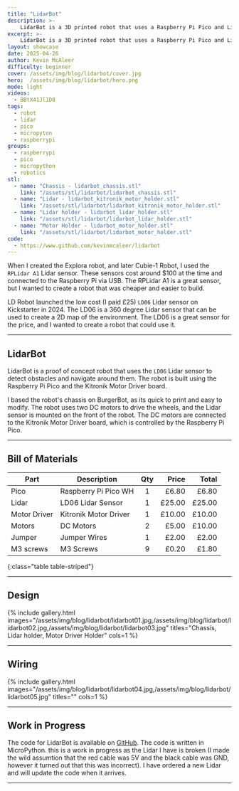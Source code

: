 ```yaml
---
title: "LidarBot"
description: >- 
    LidarBot is a 3D printed robot that uses a Raspberry Pi Pico and Lidar to navigate its environment. It is designed for educational purposes and can be used to teach programming and robotics.
excerpt: >-
    LidarBot is a 3D printed robot that uses a Raspberry Pi Pico and Lidar to navigate its environment. It is designed for educational purposes and can be used to teach programming and robotics.
layout: showcase
date: 2025-04-26
author: Kevin McAleer
difficulty: beginner
cover: /assets/img/blog/lidarbot/cover.jpg
hero:  /assets/img/blog/lidarbot/hero.png
mode: light
videos:
  - BBtX41Jl1D8
tags:
  - robot
  - lidar
  - pico
  - micropyton
  - raspberrypi
groups:
  - raspberrypi
  - pico
  - micropython
  - robotics
stl:
  - name: "Chassis - lidarbot_chassis.stl"
    link: "/assets/stl/lidarbot/lidarbot_chassis.stl"
  - name: "Lidar - lidarbot_kitronik_motor_holder.stl"
    link: "/assets/stl/lidarbot/lidarbot_kitronik_motor_holder.stl"
  - name: "Lidar holder - lidarbot_lidar_holder.stl"
    link: "/assets/stl/lidarbot/lidarbot_lidar_holder.stl"
  - name: "Motor Holder - lidarbot_motor_holder.stl"
    link: "/assets/stl/lidarbot/lidarbot_motor_holder.stl"
code:
  - https://www.github.com/kevinmcaleer/lidarbot
---
```


When I created the Explora robot, and later Cubie-1 Robot, I used the `RPLidar A1` Lidar sensor. These sensors cost around $100 at the time and connected to the Raspberry Pi via USB. The RPLidar A1 is a great sensor, but I wanted to create a robot that was cheaper and easier to build.

LD Robot launched the low cost (I paid £25) `LD06` Lidar sensor on Kickstarter in 2024. The LD06 is a 360 degree Lidar sensor that can be used to create a 2D map of the environment. The LD06 is a great sensor for the price, and I wanted to create a robot that could use it.

---

## LidarBot

LidarBot is a proof of concept robot that uses the `LD06` Lidar sensor to detect obstacles and navigate around them. The robot is built using the Raspberry Pi Pico and the Kitronik Motor Driver board.

I based the robot's chassis on BurgerBot, as its quick to print and easy to modify. The robot uses two DC motors to drive the wheels, and the Lidar sensor is mounted on the front of the robot. The DC motors are connected to the Kitronik Motor Driver board, which is controlled by the Raspberry Pi Pico.

---

## Bill of Materials

| Part         | Description           | Qty |  Price |  Total |
|--------------|-----------------------|:---:|-------:|-------:|
| Pico         | Raspberry Pi Pico WH  |  1  |  £6.80 |  £6.80 |
| Lidar        | LD06 Lidar Sensor     |  1  | £25.00 | £25.00 |
| Motor Driver | Kitronik Motor Driver |  1  | £10.00 | £10.00 |
| Motors       | DC Motors             |  2  |  £5.00 | £10.00 |
| Jumper       | Jumper Wires          |  1  |  £2.00 |  £2.00 |
| M3 screws    | M3 Screws             |  9  |  £0.20 |  £1.80 |
{:class="table table-striped"}

---

## Design

{% include gallery.html images="/assets/img/blog/lidarbot/lidarbot01.jpg,/assets/img/blog/lidarbot/lidarbot02.jpg,/assets/img/blog/lidarbot/lidarbot03.jpg" titles="Chassis, Lidar holder, Motor Driver Holder" cols=1 %}

---

## Wiring

{% include gallery.html images="/assets/img/blog/lidarbot/lidarbot04.jpg,/assets/img/blog/lidarbot/lidarbot05.jpg" titles="" cols=1 %}

---

## Work in Progress

The code for LidarBot is available on [GitHub](https://www.github.com/kevinmcaleer/lidarbot). The code is written in MicroPython. this is a work in progress as the Lidar I have is broken (I made the wild assumtion that the red cable was 5V and the black cable was GND, however it turned out that this was incorrect). I have ordered a new Lidar and will update the code when it arrives.

---

